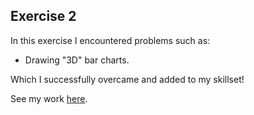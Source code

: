 ## Exercise 2

In this exercise I encountered problems such as:
- Drawing "3D" bar charts.

Which I successfully overcame and added to my skillset!

See my work [here](https://adrienven.github.io/cdv-student/coding-exercises/Exercise2/index.html).
